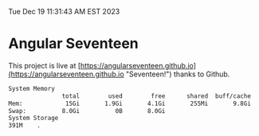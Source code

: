 Tue Dec 19 11:31:43 AM EST 2023

# Angular Seventeen


This project is live at [https://angularseventeen.github.io](https://angularseventeen.github.io "Seventeen!") thanks to Github.

```bash
System Memory
               total        used        free      shared  buff/cache   available
Mem:            15Gi       1.9Gi       4.1Gi       255Mi       9.8Gi        13Gi
Swap:          8.0Gi          0B       8.0Gi
System Storage
391M	.
```
```bash
